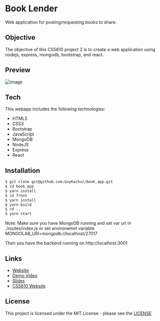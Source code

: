 # Book Lender
Web application for posting/requesting books to share:

## Objective
The objective of this CS5610 project 2 is to create a web application using nodejs, express, mongodb, bootstrap, and react.

## Preview
![image](./bookLenderDemo.gif)


## Tech
This webapp includes the following technologies:

* HTML5
* CSS3
* Bootstrap
* JavaScript
* MongoDB
* NodeJS
* Express
* React


## Installation
```sh
$ git clone git@github.com:GuyKachur/book_app.git
$ cd book_app
$ yarn install
$ cd front
$ yarn install
$ yarn build
$ cd ..
$ yarn start
```

Note: Make sure you have MongoDB running and set var url in ./routes/index.js or set environemnt variable MONGOLAB_URI=mongodb://localhost/27017

Then you have the backend running on http://localhost:3001


## Links
- [Website](https://lit-bayou-56425.herokuapp.com/)
- [Demo Video](https://www.youtube.com/)
- [Slides](https://docs.google.com/)
- [CS5610 Website](http://johnguerra.co/classes/webDevelopment_spring_2019/)


## License
This project is licensed under the MIT License - please see the [LICENSE](LICENSE)

